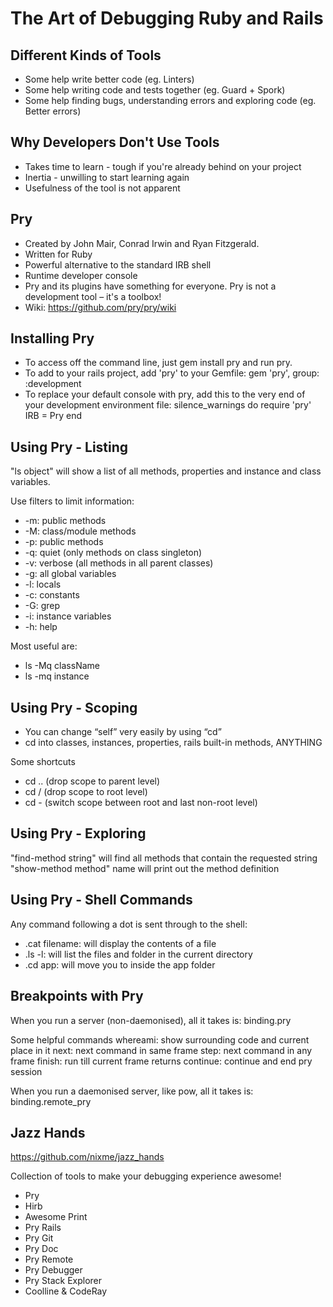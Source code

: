 The Art of Debugging Ruby and Rails
===================================

Different Kinds of Tools
------------------------
* Some help write better code  (eg. Linters)
* Some help writing code and tests together (eg. Guard + Spork)
* Some help finding bugs, understanding errors and exploring code (eg. Better errors)

Why Developers Don't Use Tools
------------------------------
* Takes time to learn - tough if you're already behind on your project
* Inertia - unwilling to start learning again
* Usefulness of the tool is not apparent

Pry
---
* Created by John Mair, Conrad Irwin and Ryan Fitzgerald.
* Written for Ruby
* Powerful alternative to the standard IRB shell
* Runtime developer console
* Pry and its plugins have something for everyone. Pry is not a development tool – it's a toolbox!
* Wiki: https://github.com/pry/pry/wiki

Installing Pry
--------------
* To access off the command line, just gem install pry and run pry.
* To add to your rails project, add 'pry' to your Gemfile:
gem 'pry', group: :development
* To replace your default console with pry, add this to the very end of your development environment file:
silence_warnings do
  require 'pry'
  IRB = Pry
end

Using Pry - Listing
-------------------
"ls object" will show a list of all methods, properties and instance and class variables.

Use filters to limit information:
* -m: public methods
* -M: class/module methods
* -p: public methods
* -q: quiet (only methods on class singleton)
* -v: verbose (all methods in all parent classes)
* -g: all global variables
* -l: locals
* -c: constants
* -G: grep
* -i: instance variables
* -h: help

Most useful are:
* ls -Mq className
* ls -mq instance

Using Pry - Scoping
-------------------
* You can change “self” very easily by using “cd”
* cd into classes, instances, properties, rails built-in methods, ANYTHING

Some shortcuts
* cd ..     (drop scope to parent level)
* cd /      (drop scope to root level)
* cd -      (switch scope between root and last non-root level)

Using Pry - Exploring
---------------------
"find-method string" will find all methods that contain the requested string
"show-method method" name will print out the method definition

Using Pry - Shell Commands
--------------------------
Any command following a dot is sent through to the shell:
* .cat filename: will display the contents of a file
* .ls -l: will list the files and folder in the current directory
* .cd app: will move you to inside the app folder

Breakpoints with Pry
--------------------
When you run a server (non-daemonised), all it takes is:
binding.pry

Some helpful commands
whereami:           show surrounding code and current place in it
next:               next command in same frame
step:               next command in any frame
finish:             run till current frame returns
continue:           continue and end pry session

When you run a daemonised server, like pow, all it takes is:
binding.remote_pry

Jazz Hands
----------
https://github.com/nixme/jazz_hands

Collection of tools to make your debugging experience awesome!

* Pry
* Hirb
* Awesome Print
* Pry Rails
* Pry Git
* Pry Doc
* Pry Remote
* Pry Debugger
* Pry Stack Explorer
* Coolline & CodeRay
